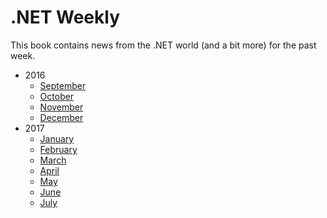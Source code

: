 # .NET Weekly

This book contains news from the .NET world (and a bit more) for the past week.

+ 2016
    + [September](2016_September/README.md)
    + [October](2016_October/README.md)
    + [November](2016_November/README.md)
    + [December](2016_December/README.md)
+ 2017
    + [January](2017_January/README.md)
    + [February](2017_February/README.md)
    + [March](2017_March/README.md)
    + [April](2017_April/README.md)
    + [May](2017_May/README.md)
    + [June](2017_June/README.md)
    + [July](2017_July/README.md)
